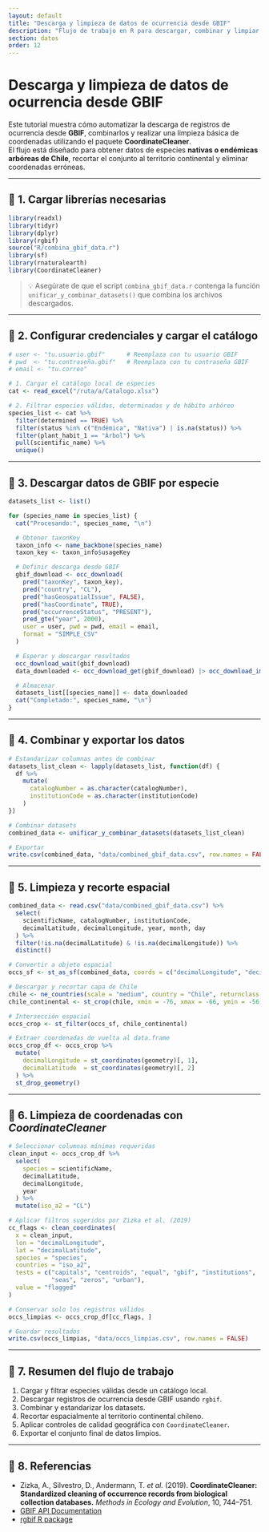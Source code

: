 ```yaml
---
layout: default
title: "Descarga y limpieza de datos de ocurrencia desde GBIF"
description: "Flujo de trabajo en R para descargar, combinar y limpiar registros de ocurrencia usando datos de GBIF."
section: datos
order: 12
---
```


# Descarga y limpieza de datos de ocurrencia desde GBIF

Este tutorial muestra cómo automatizar la descarga de registros de ocurrencia desde **GBIF**, combinarlos y realizar una limpieza básica de coordenadas utilizando el paquete **CoordinateCleaner**.  
El flujo está diseñado para obtener datos de especies **nativas o endémicas arbóreas de Chile**, recortar el conjunto al territorio continental y eliminar coordenadas erróneas.

---

## 🔹 1. Cargar librerías necesarias

```r
library(readxl)
library(tidyr)
library(dplyr)
library(rgbif)
source("R/combina_gbif_data.r")
library(sf)
library(rnaturalearth)
library(CoordinateCleaner)
```

> 💡 Asegúrate de que el script `combina_gbif_data.r` contenga la función `unificar_y_combinar_datasets()` que combina los archivos descargados.

---

## 🔹 2. Configurar credenciales y cargar el catálogo

```r
# user <- "tu.usuario.gbif"      # Reemplaza con tu usuario GBIF
# pwd  <- "tu.contraseña.gbif"   # Reemplaza con tu contraseña GBIF
# email <- "tu.correo"

# 1. Cargar el catálogo local de especies
cat <- read_excel("/ruta/a/Catalogo.xlsx")

# 2. Filtrar especies válidas, determinadas y de hábito arbóreo
species_list <- cat %>%
  filter(determined == TRUE) %>%
  filter(status %in% c("Endémica", "Nativa") | is.na(status)) %>%
  filter(plant_habit_1 == "Árbol") %>%
  pull(scientific_name) %>%
  unique()
```

---

## 🔹 3. Descargar datos de GBIF por especie

```r
datasets_list <- list()

for (species_name in species_list) {
  cat("Procesando:", species_name, "\n")

  # Obtener taxonKey
  taxon_info <- name_backbone(species_name)
  taxon_key <- taxon_info$usageKey

  # Definir descarga desde GBIF
  gbif_download <- occ_download(
    pred("taxonKey", taxon_key),
    pred("country", "CL"),
    pred("hasGeospatialIssue", FALSE),
    pred("hasCoordinate", TRUE),
    pred("occurrenceStatus", "PRESENT"),
    pred_gte("year", 2000),
    user = user, pwd = pwd, email = email,
    format = "SIMPLE_CSV"
  )

  # Esperar y descargar resultados
  occ_download_wait(gbif_download)
  data_downloaded <- occ_download_get(gbif_download) |> occ_download_import()

  # Almacenar
  datasets_list[[species_name]] <- data_downloaded
  cat("Completado:", species_name, "\n")
}
```

---

## 🔹 4. Combinar y exportar los datos

```r
# Estandarizar columnas antes de combinar
datasets_list_clean <- lapply(datasets_list, function(df) {
  df %>%
    mutate(
      catalogNumber = as.character(catalogNumber),
      institutionCode = as.character(institutionCode)
    )
})

# Combinar datasets
combined_data <- unificar_y_combinar_datasets(datasets_list_clean)

# Exportar
write.csv(combined_data, "data/combined_gbif_data.csv", row.names = FALSE)
```

---

## 🔹 5. Limpieza y recorte espacial

```r
combined_data <- read.csv("data/combined_gbif_data.csv") %>%
  select(
    scientificName, catalogNumber, institutionCode,
    decimalLatitude, decimalLongitude, year, month, day
  ) %>%
  filter(!is.na(decimalLatitude) & !is.na(decimalLongitude)) %>%
  distinct()

# Convertir a objeto espacial
occs_sf <- st_as_sf(combined_data, coords = c("decimalLongitude", "decimalLatitude"), crs = 4326)

# Descargar y recortar capa de Chile
chile <- ne_countries(scale = "medium", country = "Chile", returnclass = "sf")
chile_continental <- st_crop(chile, xmin = -76, xmax = -66, ymin = -56, ymax = -17)

# Intersección espacial
occs_crop <- st_filter(occs_sf, chile_continental)

# Extraer coordenadas de vuelta al data.frame
occs_crop_df <- occs_crop %>%
  mutate(
    decimalLongitude = st_coordinates(geometry)[, 1],
    decimalLatitude  = st_coordinates(geometry)[, 2]
  ) %>%
  st_drop_geometry()
```

---

## 🔹 6. Limpieza de coordenadas con *CoordinateCleaner*

```r
# Seleccionar columnas mínimas requeridas
clean_input <- occs_crop_df %>%
  select(
    species = scientificName,
    decimalLatitude,
    decimalLongitude,
    year
  ) %>%
  mutate(iso_a2 = "CL")

# Aplicar filtros sugeridos por Zizka et al. (2019)
cc_flags <- clean_coordinates(
  x = clean_input,
  lon = "decimalLongitude",
  lat = "decimalLatitude",
  species = "species",
  countries = "iso_a2",
  tests = c("capitals", "centroids", "equal", "gbif", "institutions",
            "seas", "zeros", "urban"),
  value = "flagged"
)

# Conservar solo los registros válidos
occs_limpias <- occs_crop_df[cc_flags, ]

# Guardar resultados
write.csv(occs_limpias, "data/occs_limpias.csv", row.names = FALSE)
```

---

## 🔹 7. Resumen del flujo de trabajo

1. Cargar y filtrar especies válidas desde un catálogo local.  
2. Descargar registros de ocurrencia desde GBIF usando `rgbif`.  
3. Combinar y estandarizar los datasets.  
4. Recortar espacialmente al territorio continental chileno.  
5. Aplicar controles de calidad geográfica con `CoordinateCleaner`.  
6. Exportar el conjunto final de datos limpios.

---

## 🔹 8. Referencias

- Zizka, A., Silvestro, D., Andermann, T. *et al.* (2019). **CoordinateCleaner: Standardized cleaning of occurrence records from biological collection databases.** *Methods in Ecology and Evolution*, 10, 744–751.  
- [GBIF API Documentation](https://www.gbif.org/developer/occurrence)  
- [rgbif R package](https://cran.r-project.org/package=rgbif)